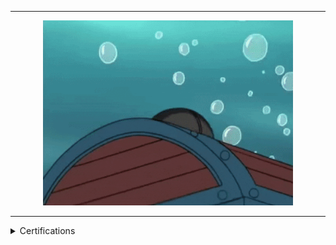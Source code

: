 <hr>
<p align="center">
   <img src="chest.gif" alt="Chest of things" width="400"/>
</p>
<hr>

<details>
  <summary>Certifications</summary>
	<p><b>Wado-ryu</b> Certificate, 2012</p>
		<img id="WadoRyuCertificate" src="wado ruy yellow belt certificate.jpg" alt="wado ruy cert" width="500"/>
	<p><b>Type Master</b> Certificate, when was in High School, 2004</p>
		<img id="TypeMasterCourseCertificate" src="type master certificate.jpg" alt="type master cert" width="500"/>
</details>

